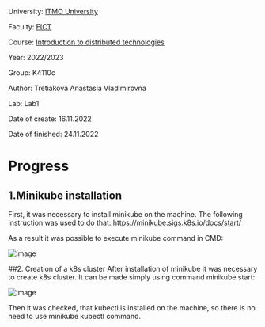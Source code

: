 University: [ITMO University](https://itmo.ru/ru/)

Faculty: [FICT](https://fict.itmo.ru)

Course: [Introduction to distributed technologies](https://github.com/itmo-ict-faculty/introduction-to-distributed-technologies)

Year: 2022/2023

Group: K4110c

Author: Tretiakova Anastasia Vladimirovna

Lab: Lab1

Date of create: 16.11.2022

Date of finished: 24.11.2022

# Progress

## 1.Minikube installation
First, it was necessary to install minikube on the machine. The following instruction was used to do that: https://minikube.sigs.k8s.io/docs/start/

As a result it was possible to execute minikube command in CMD:

![image](https://user-images.githubusercontent.com/44613206/203626629-2d08c8d0-f5fd-4089-ba17-c681fc48ec3b.png)

##2. Creation of a k8s cluster
After installation of minikube it was necessary to create k8s cluster. It can be made simply using command minikube start:

![image](https://user-images.githubusercontent.com/44613206/203626918-6373c663-4158-4137-bbe6-527ae4410dbf.png)

Then it was checked, that kubectl is installed on the machine, so there is no need to use minikube kubectl command.


